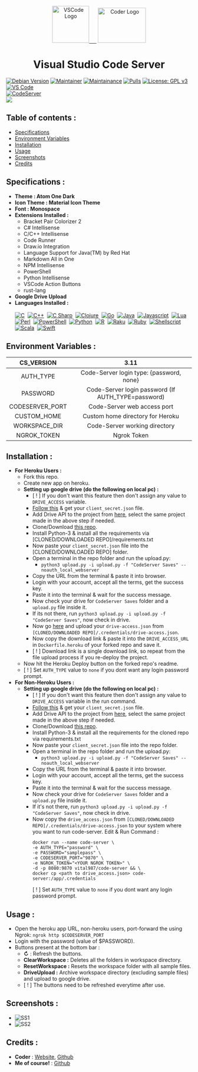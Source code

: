 <p align="center">
  <a href="code.visualstudio.com"><img alt="VSCode Logo" src="https://secrethub.io/img/vs-code.svg" width="100px" > &nbsp;&nbsp;&nbsp;&nbsp;</a>
  <a href="https://coder.com/"><img alt="Coder Logo" src="https://i.imgur.com/UCqOwFC.png" width="130px" height="95px" /></a>
  <h1 align="center">Visual Studio Code Server</h1>
</p>

[![Debian Version](https://img.shields.io/static/v1?label=Debian&message=10&color=E95420&logo=Debian)]() [![Maintainer](https://img.shields.io/static/v1?label=Maintainer&message=apoorvvyavahare@pm.me&color=1e90ff)]() [![Maintainance](https://img.shields.io/badge/Maintenance-inactive-yellow.svg)]() [![Pulls](https://img.shields.io/docker/pulls/vital987/code-server.svg)](https://hub.docker.com/r/vital987/code-server) [![License: GPL v3](https://img.shields.io/badge/License-GPLv3-blue.svg)]()<br>[![VS Code](https://img.shields.io/static/v1?label=VSCode&message=v1.57&color=1e90ff&logo=visual-studio-code&logoColor=1e90ff)]()<br>[![CodeServer](https://img.shields.io/static/v1?label=CodeServer&message=v3.11.0&color=34AD7A&logo=visual-studio-code&logoColor=34AD7A)]()<br><a href="https://heroku.com/deploy?template=https://github.com/vital987/code-server" target="_blank"><img src="https://www.herokucdn.com/deploy/button.svg"></a>

## Table of contents :
  * [Specifications](#specifications-)
  * [Environment Variables](#environment-variables-)
  * [Installation](#installation-)
  * [Usage](#usage-)
  * [Screenshots](#screenshots-)
  * [Credits](#credits-)

## Specifications : 
  * **Theme : Atom One Dark**
  * **Icon Theme : Material Icon Theme**
  * **Font : Monospace**
  * **Extensions Installed :**
    * Bracket Pair Colorizer 2
    * C# Intellisense
    * C/C++ Intellisense
    * Code Runner
    * Draw.io Integration
    * Language Support for Java(TM) by Red Hat
    * Markdown All in One
    * NPM Intellisense
    * PowerShell
    * Python Intellisense
    * VSCode Action Buttons
    * rust-lang
  * **Google Drive Upload**
  * **Languages Installed :**<br><br>
     [![C](https://img.shields.io/static/v1?label=C&message=%20&logo=c)]()&nbsp; [![C++](https://img.shields.io/static/v1?label=C%2b%2b&message=%20&logo=c%2b%2b&logoColor=1e90ff&color=1e90ff)]()&nbsp; [![C Sharp](https://img.shields.io/static/v1?label=C%23&message=%20&logo=c-sharp&logoColor=green&color=green)]()&nbsp; [![Clojure](https://img.shields.io/static/v1?label=Clojure&message=%20&logo=clojure&logoColor=brightgreen&color=brightgreen)]()&nbsp; [![Go](https://img.shields.io/static/v1?label=Go&message=%20&logo=go&logoColor=1e90ff&color=1e90ff)]()&nbsp; [![Java](https://img.shields.io/static/v1?label=Java&message=%20&logo=java&logoColor=f89820&color=f89820)]()&nbsp; [![Javascript](https://img.shields.io/static/v1?label=Javascript&message=%20&color=f7df1e&logo=javascript&logoColor=f7df1e)]()&nbsp; [![Lua](https://img.shields.io/static/v1?label=Lua&message=%20&color=blueviolet&logo=lua&logoColor=9638E7)]()&nbsp; [![Perl](https://img.shields.io/static/v1?label=Perl&message=%20&logo=perl&logoColor=cc99ff&color=cc99ff)]()&nbsp; [![PowerShell](https://img.shields.io/static/v1?label=PowerShell&message=%20&logo=powershell&color=03A9F4&logoColor=03A9F4)]()&nbsp; [![Python](https://img.shields.io/static/v1?label=Python&message=%20&logo=python&color=blue)]()&nbsp; [![R](https://img.shields.io/static/v1?label=R&message=%20&logo=r&logoColor=blue&color=blue)]()&nbsp; [![Raku](https://img.shields.io/static/v1?label=Raku&message=%20&color=red&logo=perl&logoColor=red)]()&nbsp; [![Ruby](https://img.shields.io/static/v1?label=Ruby&message=%20&logo=ruby&logoColor=9b111e&color=9b111e)]()&nbsp; [![Shellscript](https://img.shields.io/static/v1?label=Shellscript&message=%20&color=4eaa25&logo=gnu-bash&logoColor=4eaa25)]()&nbsp; [![Scala](https://img.shields.io/static/v1?label=Scala&message=%20&color=red&logo=scala&logoColor=red)]()&nbsp; [![Swift](https://img.shields.io/static/v1?label=Swift&message=%20&color=red&logo=swift&logoColor=red)]()

## **Environment Variables :**
| CS_VERSION | 3.11 |
|:-:|:-:|
| AUTH_TYPE | Code-Server login type: {password, none} |
| PASSWORD | Code-Server login password (If AUTH_TYPE=password) |
| CODESERVER_PORT | Code-Server web access port |
| CUSTOM_HOME | Custom home directory for Heroku |
| WORKSPACE_DIR | Code-Server working directory |
| NGROK_TOKEN | Ngrok Token |

## **Installation :**
* **For Heroku Users :**
  * Fork this repo.
  * Create new app on heroku.
  * **Setting up google drive (do the following on local pc) :**
    * [ ! ] If you don't want this feature then don't assign any value to ```DRIVE_ACCESS``` variable.
    * [Follow this](https://developers.google.com/adwords/api/docs/guides/authentication#create_a_client_id_and_client_secret) & get your ```client_secret.json``` file.
    * Add Drive API to the project from [here](https://console.cloud.google.com/apis/library), select the same project made in the above step if needed.
    * Clone/Download [this repo](https://github.com/apoorvvyavahare/gdrive-upload).
    * Install Python-3 & install all the requirements via [CLONED/DOWNLOADED REPO]/requirements.txt
    * Now paste your ```client_secret.json``` file into the [CLONED/DOWNLOADED REPO] folder.
    * Open a terminal in the repo folder and run the upload.py:
      * ```python3 upload.py -i upload.py -f "CodeServer Saves" --noauth_local_webserver```
    * Copy the URL from the terminal & paste it into browser.
    * Login with your account, accept all the terms, get the success key.
    * Paste it into the terminal & wait for the success message.
    * Now check your drive for ```CodeServer Saves``` folder and a ```upload.py``` file inside it.
    * If its not there, run ```python3 upload.py -i upload.py -f "CodeServer Saves"```, now check in drive.
    * Now go [here](https://bashupload.com) and upload your ```drive-access.json``` from ```[CLONED/DOWNLOADED REPO]/.credentials/drive-access.json```.
    * Now copy the download link & paste it into the ```DRIVE_ACCESS_URL``` in ```Dockerfile.heroku``` of your forked repo and save it.
    * [ ! ] Download link is a single download link, so repeat from the file upload process if you re-deploy the project.
  * Now hit the Heroku Deploy button on the forked repo's readme.
  * [ ! ] Set ```AUTH_TYPE``` value to ```none``` if you dont want any login password prompt.
* **For Non-Heroku Users :**
  * **Setting up google drive (do the following on local pc) :**
    * [ ! ] If you don't want this feature then don't assign any value to ```DRIVE_ACCESS``` variable in the run command.
    * [Follow this](https://developers.google.com/adwords/api/docs/guides/authentication#create_a_client_id_and_client_secret) & get your ```client_secret.json``` file.
    * Add Drive API to the project from [here](https://console.cloud.google.com/apis/library), select the same project made in the above step if needed.
    * Clone/Download [this repo](https://github.com/apoorvvyavahare/gdrive-upload).
    * Install Python-3 & install all the requirements for the cloned repo via requirements.txt
    * Now paste your ```client_secret.json``` file into the repo folder.
    * Open a terminal in the repo folder and run the upload.py:
      * ```python3 upload.py -i upload.py -f "CodeServer Saves" --noauth_local_webserver```
    * Copy the URL from the terminal & paste it into browser.
    * Login with your account, accept all the terms, get the success key.
    * Paste it into the terminal & wait for the success message.
    * Now check your drive for ```CodeServer Saves``` folder and a ```upload.py``` file inside it.
    * If it's not there, run ```python3 upload.py -i upload.py -f "CodeServer Saves"```, now check in drive.
    * Now copy the ```drive_access.json``` from ```[CLONED/DOWNLOADED REPO]/.credentials/drive-access.json``` to your system where you want to run code-server.
    Edit & Run Command :
      ```
      docker run --name code-server \
      -e AUTH_TYPE="password" \
      -e PASSWORD="samplepass" \
      -e CODESERVER_PORT="9870" \
      -e NGROK_TOKEN="<YOUR NGROK TOKEN>" \
      -d -p 8080:9870 vital987/code-server && \
      docker cp <path to drive_access.json> code-server:/app/.credentials
      ```
      [ ! ] Set ```AUTH_TYPE``` value to ```none``` if you dont want any login password prompt.

## **Usage :**
  * Open the heroku app URL, non-heroku users, port-forward the <HOST HTTP PORT> using Ngrok: ```ngrok http $CODESERVER_PORT```
  * Login with the password (value of $PASSWORD).
  * Buttons present at the bottom bar :
    * **↻** : Refresh the buttons.
    * **ClearWorkspace :** Deletes all the folders in workspace directory.
    * **ResetWorkspace :** Resets the workspace folder with all sample  files.
    * **DriveUpload :** Archive workspace directory (excluding sample files) and upload to google drive.
    * [ ! ] The buttons need to be refreshed everytime after use.
  
## **Screenshots :**
  * ![SS1](https://i.imgur.com/Wx3cZXz.png)
  * ![SS2](https://imgur.com/nBYSJqq.png)
  
## **Credits :**
  * **Coder** : [Website](https://coder.com), [Github](https://github.com/cdr)
  * **Me of course!** : [Github](https://github.com/vital987)
